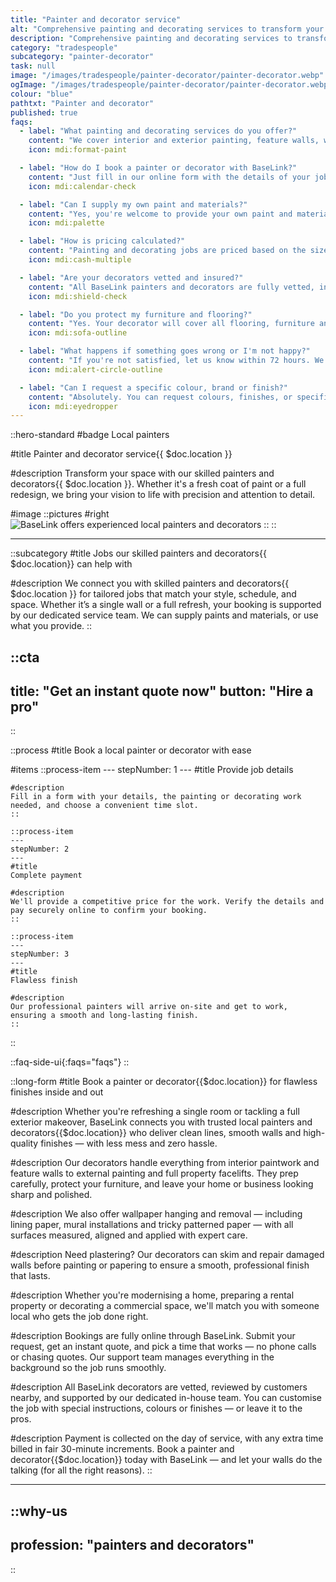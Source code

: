 ```yaml
---
title: "Painter and decorator service"
alt: "Comprehensive painting and decorating services to transform your space"
description: "Comprehensive painting and decorating services to transform your space"
category: "tradespeople"
subcategory: "painter-decorator"
task: null
image: "/images/tradespeople/painter-decorator/painter-decorator.webp"
ogImage: "/images/tradespeople/painter-decorator/painter-decorator.webp"
colour: "blue"
pathtxt: "Painter and decorator"
published: true
faqs:
  - label: "What painting and decorating services do you offer?"
    content: "We cover interior and exterior painting, feature walls, wallpaper hanging/removal, decorative finishes, woodwork, and surface prep. We also offer light plastering where needed for a smooth result."
    icon: mdi:format-paint

  - label: "How do I book a painter or decorator with BaseLink?"
    content: "Just fill in our online form with the details of your job. You'll receive a custom quote and can choose a time that suits you. Bookings are handled digitally for convenience."
    icon: mdi:calendar-check

  - label: "Can I supply my own paint and materials?"
    content: "Yes, you're welcome to provide your own paint and materials — or we can supply everything needed. Just let us know your preference when booking."
    icon: mdi:palette

  - label: "How is pricing calculated?"
    content: "Painting and decorating jobs are priced based on the size of the space, surface condition, and complexity. You’ll receive a custom quote upfront, with any additional time billed in fair 30-minute increments."
    icon: mdi:cash-multiple

  - label: "Are your decorators vetted and insured?"
    content: "All BaseLink painters and decorators are fully vetted, insured, and reviewed by other local customers. We only work with experienced professionals."
    icon: mdi:shield-check

  - label: "Do you protect my furniture and flooring?"
    content: "Yes. Your decorator will cover all flooring, furniture and surfaces before starting, and ensure everything is left clean and tidy once the job is complete."
    icon: mdi:sofa-outline

  - label: "What happens if something goes wrong or I'm not happy?"
    content: "If you're not satisfied, let us know within 72 hours. We'll make it right — whether that's arranging a fix or issuing a refund. Your satisfaction is guaranteed."
    icon: mdi:alert-circle-outline

  - label: "Can I request a specific colour, brand or finish?"
    content: "Absolutely. You can request colours, finishes, or specific paint brands when booking. If you're unsure, our decorators can advise on options based on your space."
    icon: mdi:eyedropper
---
```


::hero-standard
#badge
Local painters

#title
Painter and decorator service{{ $doc.location }}

#description
Transform your space with our skilled painters and decorators{{ $doc.location }}. Whether it's a fresh coat of paint or a full redesign, we bring your vision to life with precision and attention to detail.

#image
    ::pictures
    #right
    ![BaseLink offers experienced local painters and decorators](/images/tradespeople/painter-decorator/painter-decorator.webp)
    ::
::

---

::subcategory
#title
Jobs our skilled painters and decorators{{ $doc.location}} can help with

#description
We connect you with skilled painters and decorators{{ $doc.location }} for tailored jobs that match your style, schedule, and space. Whether it’s a single wall or a full refresh, your booking is supported by our dedicated service team. We can supply paints and materials, or use what you provide.
::


::cta
---
title: "Get an instant quote now"
button: "Hire a pro"
---
::


::process
#title
Book a local painter or decorator with ease

#items
    ::process-item
    ---
    stepNumber: 1
    ---
    #title
    Provide job details

    #description
    Fill in a form with your details, the painting or decorating work needed, and choose a convenient time slot.
    ::
    
    ::process-item
    ---
    stepNumber: 2
    ---
    #title
    Complete payment

    #description
    We'll provide a competitive price for the work. Verify the details and pay securely online to confirm your booking.
    ::

    ::process-item
    ---
    stepNumber: 3
    ---
    #title
    Flawless finish

    #description
    Our professional painters will arrive on-site and get to work, ensuring a smooth and long-lasting finish.
    ::
::


::faq-side-ui{:faqs="faqs"}
::


::long-form
#title
Book a painter or decorator{{$doc.location}} for flawless finishes inside and out

#description
Whether you're refreshing a single room or tackling a full exterior makeover, BaseLink connects you with trusted local painters and decorators{{$doc.location}} who deliver clean lines, smooth walls and high-quality finishes — with less mess and zero hassle.

#description
Our decorators handle everything from interior paintwork and feature walls to external painting and full property facelifts. They prep carefully, protect your furniture, and leave your home or business looking sharp and polished.

#description
We also offer wallpaper hanging and removal — including lining paper, mural installations and tricky patterned paper — with all surfaces measured, aligned and applied with expert care.

#description
Need plastering? Our decorators can skim and repair damaged walls before painting or papering to ensure a smooth, professional finish that lasts.

#description
Whether you're modernising a home, preparing a rental property or decorating a commercial space, we'll match you with someone local who gets the job done right.

#description
Bookings are fully online through BaseLink. Submit your request, get an instant quote, and pick a time that works — no phone calls or chasing quotes. Our support team manages everything in the background so the job runs smoothly.

#description
All BaseLink decorators are vetted, reviewed by customers nearby, and supported by our dedicated in-house team. You can customise the job with special instructions, colours or finishes — or leave it to the pros.

#description
Payment is collected on the day of service, with any extra time billed in fair 30-minute increments. Book a painter and decorator{{$doc.location}} today with BaseLink — and let your walls do the talking (for all the right reasons).
::

---

::why-us
---
profession: "painters and decorators"
---
::